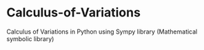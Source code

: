 # Calculus-of-Variations
Calculus of Variations in Python using Sympy library (Mathematical symbolic library)
